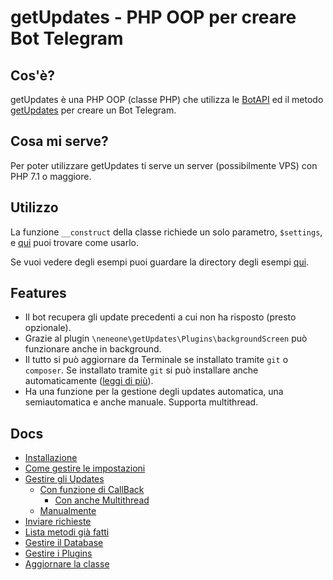 # getUpdates - PHP OOP per creare Bot Telegram

## Cos'è?

getUpdates è una PHP OOP (classe PHP) che utilizza le [BotAPI](https://core.telegram.org/bots/api) ed il metodo [getUpdates](https://core.telegram.org/bots/api#getupdates) per creare un Bot Telegram.

## Cosa mi serve?

Per poter utilizzare getUpdates ti serve un server (possibilmente VPS) con PHP 7.1 o maggiore.

## Utilizzo

La funzione `__construct` della classe richiede un solo parametro, `$settings`, e [qui](settings.html) puoi trovare come usarlo.

Se vuoi vedere degli esempi puoi guardare la directory degli esempi [qui](https://github.com/Neneone/getUpdates/tree/master/Examples).

## Features

- Il bot recupera gli update precedenti a cui non ha risposto (presto opzionale).
- Grazie al plugin `\neneone\getUpdates\Plugins\backgroundScreen` può funzionare anche in background.
- Il tutto si può aggiornare da Terminale se installato tramite `git` o `composer`. Se installato tramite `git` si può installare anche automaticamente ([leggi di più](getupdates_update.html)).
- Ha una funzione per la gestione degli updates automatica, una semiautomatica e anche manuale. Supporta multithread.

## Docs

- [Installazione](installation.html)
- [Come gestire le impostazioni](settings.html)
- [Gestire gli Updates](updates.html)
  - [Con funzione di CallBack](updates.md#con-funzione-di-callback)
    - [Con anche Multithread](updates.md#con-multithread)
  - [Manualmente](updates.md#manuale)
- [Inviare richieste](sending_requests.html)
- [Lista metodi già fatti](method_list.html)
- [Gestire il Database](database.html)
- [Gestire i Plugins](plugins.html)
- [Aggiornare la classe](getupdates_update.html)
